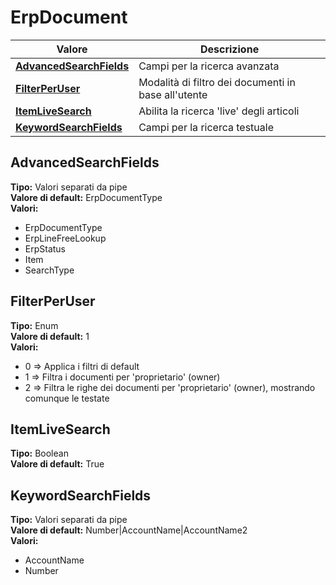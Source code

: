 # ErpDocument
| Valore| Descrizione |
| --- | --- |
| **[AdvancedSearchFields](#advancedsearchfields)** | Campi per la ricerca avanzata |
| **[FilterPerUser](#filterperuser)** | Modalità di filtro dei documenti in base all'utente |
| **[ItemLiveSearch](#itemlivesearch)** | Abilita la ricerca 'live' degli articoli |
| **[KeywordSearchFields](#keywordsearchfields)** | Campi per la ricerca testuale |

AdvancedSearchFields 
-----
**Tipo:** Valori separati da pipe	 
**Valore di default:** ErpDocumentType	 
**Valori:**
* ErpDocumentType
* ErpLineFreeLookup
* ErpStatus
* Item
* SearchType

FilterPerUser 
-----
**Tipo:** Enum	 
**Valore di default:** 1	 
**Valori:**
* 0 => Applica i filtri di default
* 1 => Filtra i documenti per 'proprietario' (owner)
* 2 => Filtra le righe dei documenti per 'proprietario' (owner), mostrando comunque le testate

ItemLiveSearch 
-----
**Tipo:** Boolean	 
**Valore di default:** True	 

KeywordSearchFields 
-----
**Tipo:** Valori separati da pipe	 
**Valore di default:** Number&#124;AccountName&#124;AccountName2	 
**Valori:**
* AccountName
* Number

